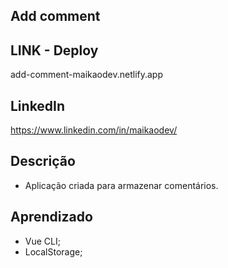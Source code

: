 ## Add comment

## LINK - Deploy

add-comment-maikaodev.netlify.app

## LinkedIn

https://www.linkedin.com/in/maikaodev/

## Descrição

- Aplicação criada para armazenar comentários.

## Aprendizado

- Vue CLI;
- LocalStorage;
